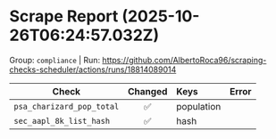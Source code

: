 # Scrape Report (2025-10-26T06:24:57.032Z)

Group: `compliance`  |  Run: https://github.com/AlbertoRoca96/scraping-checks-scheduler/actions/runs/18814089014

| Check | Changed | Keys | Error |
|---|:---:|:--|:--|
| `psa_charizard_pop_total` | ✅ | population |  |
| `sec_aapl_8k_list_hash` | ✅ | hash |  |
